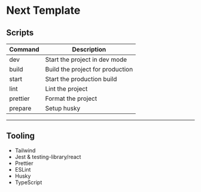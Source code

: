 # Next Template

## Scripts

| Command  | Description                      |
| -------- | -------------------------------- |
| dev      | Start the project in dev mode    |
| build    | Build the project for production |
| start    | Start the production build       |
| lint     | Lint the project                 |
| prettier | Format the project               |
| prepare  | Setup husky                      |

---

## Tooling

- Tailwind
- Jest & testing-library/react
- Prettier
- ESLint
- Husky
- TypeScript
